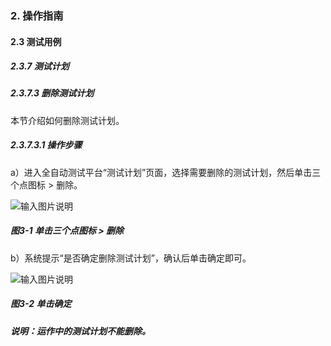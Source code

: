 ### 2. 操作指南

#### 2.3 测试用例

##### 2.3.7 测试计划

##### 2.3.7.3 删除测试计划

本节介绍如何删除测试计划。

##### 2.3.7.3.1 操作步骤

a）进入全自动测试平台“测试计划”页面，选择需要删除的测试计划，然后单击三个点图标 > 删除。

![输入图片说明](../../../images/SoFlu%E5%85%A8%E8%87%AA%E5%8A%A8%E6%B5%8B%E8%AF%95%E5%B9%B3%E5%8F%B0%E6%95%99%E7%A8%8B/2.%20%E6%93%8D%E4%BD%9C%E6%8C%87%E5%8D%97/7.%20%E6%B5%8B%E8%AF%95%E8%AE%A1%E5%88%92/3-1.png)

##### 图3-1 单击三个点图标 > 删除

b）系统提示“是否确定删除测试计划”，确认后单击确定即可。

![输入图片说明](../../../images/SoFlu%E5%85%A8%E8%87%AA%E5%8A%A8%E6%B5%8B%E8%AF%95%E5%B9%B3%E5%8F%B0%E6%95%99%E7%A8%8B/2.%20%E6%93%8D%E4%BD%9C%E6%8C%87%E5%8D%97/7.%20%E6%B5%8B%E8%AF%95%E8%AE%A1%E5%88%92/3-2.png)

##### 图3-2 单击确定

##### 说明：运作中的测试计划不能删除。

